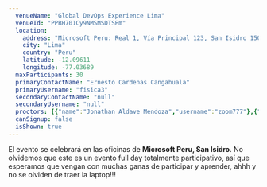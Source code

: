 ```yaml
---
  venueName: "Global DevOps Experience Lima"
  venueId: "PPBH701Cy9NMSMSDTSPm"
  location:
    address: "Microsoft Peru: Real 1, Vía Principal 123, San Isidro 15073"
    city: "Lima"
    country: "Peru"
    latitude: -12.09611
    longitude: -77.03689
  maxParticipants: 30
  primaryContactName: "Ernesto Cardenas Cangahuala"
  primaryUsername: "fisica3"
  secondaryContactName: "null"
  secondaryUsername: "null"
  proctors: [{"name":"Jonathan Aldave Mendoza","username":"zoom777"},{"name":"Jim Saenz Dedios","username":"jjsaenzd"},{"name":"Juan Rafael","username":"juanrafaelAX"},{"name":"Jesus Sanchez Arrieta","username":"iesussan"}]
  canSignup: false
  isShown: true
---
```


 
El evento se celebrará en las oficinas de **Microsoft Peru, San Isidro**. No olvidemos que este es un evento full day totalmente participativo, así que esperamos que vengan con muchas ganas de participar y aprender, ahhh y no se olviden de traer la laptop!!!

